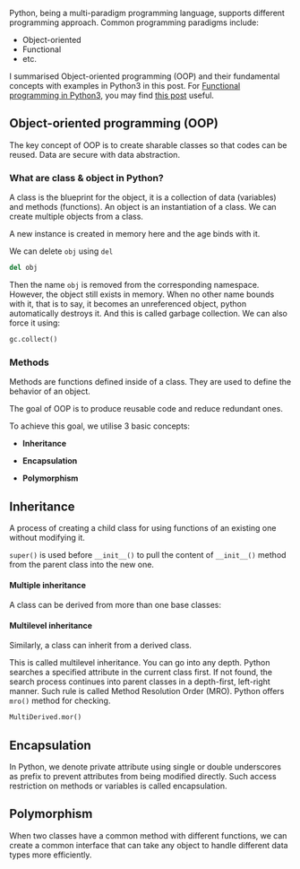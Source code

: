 
Python, being a multi-paradigm programming language, supports different programming approach. Common programming paradigms include:
* Object-oriented
* Functional
* etc.

I summarised Object-oriented programming (OOP) and their fundamental concepts with examples in Python3 in this post. For [Functional programming in Python3](https://www.kdnuggets.com/2018/02/introduction-functional-programming-python.html), you may find [this post](https://www.kdnuggets.com/2018/02/introduction-functional-programming-python.html) useful.


## Object-oriented programming (OOP)

The key concept of OOP is to create sharable classes so that codes can be reused. Data are secure with data abstraction.

### What are class & object in Python?

A class is the blueprint for the object, it is a collection of data (variables) and methods (functions). An object is an instantiation of a class. We can create multiple objects from a class.

A new instance is created in memory here and the age binds with it.

We can delete `obj` using `del` 


```python
del obj
```

Then the name `obj` is removed from the corresponding namespace. However, the object still exists in memory. When no other name bounds with it, that is to say, it becomes an unreferenced object, python automatically destroys it. And this is called garbage collection. We can also force it using:


```python
gc.collect()
```

### Methods

Methods are functions defined inside of a class. They are used to define the behavior of an object.

The goal of OOP is to produce reusable code and reduce redundant ones.

To achieve this goal, we utilise 3 basic concepts:

* __Inheritance__

* __Encapsulation__

* __Polymorphism__


## Inheritance

A process of creating a child class for using functions of an existing one without modifying it.

`super()` is used before `__init__()` to pull the content of `__init__()` method from the parent class into the new one.

#### Multiple inheritance

A class can be derived from more than one base classes:

#### Multilevel inheritance

Similarly, a class can inherit from a derived class.

This is called multilevel inheritance. You can go into any depth. Python searches a specified attribute in the current class first. If not found, the search process continues into parent classes in a depth-first, left-right manner. Such rule is called Method Resolution Order (MRO). Python offers `mro()` method for checking.


```python
MultiDerived.mor()
```

## Encapsulation

In Python, we denote private attribute using single or double underscores as prefix to prevent attributes from being modified directly. Such access restriction on methods or variables is called encapsulation.


## Polymorphism

When two classes have a common method with different functions, we can create a common interface that can take any object to handle different data types more efficiently.
